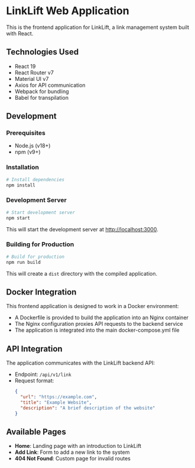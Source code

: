 # LinkLift Web Application

This is the frontend application for LinkLift, a link management system built with React.

## Technologies Used

- React 19
- React Router v7
- Material UI v7
- Axios for API communication
- Webpack for bundling
- Babel for transpilation

## Development

### Prerequisites

- Node.js (v18+)
- npm (v9+)

### Installation

```bash
# Install dependencies
npm install
```

### Development Server

```bash
# Start development server
npm start
```

This will start the development server at [http://localhost:3000](http://localhost:3000).

### Building for Production

```bash
# Build for production
npm run build
```

This will create a `dist` directory with the compiled application.

## Docker Integration

This frontend application is designed to work in a Docker environment:

- A Dockerfile is provided to build the application into an Nginx container
- The Nginx configuration proxies API requests to the backend service
- The application is integrated into the main docker-compose.yml file

## API Integration

The application communicates with the LinkLift backend API:

- Endpoint: `/api/v1/link`
- Request format:
  ```json
  {
    "url": "https://example.com",
    "title": "Example Website",
    "description": "A brief description of the website"
  }
  ```

## Available Pages

- **Home**: Landing page with an introduction to LinkLift
- **Add Link**: Form to add a new link to the system
- **404 Not Found**: Custom page for invalid routes
